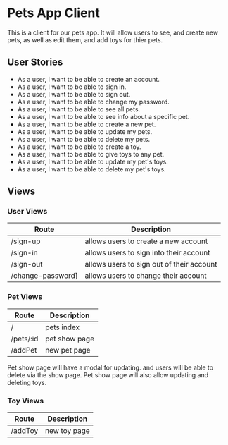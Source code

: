 # Pets App Client

This is a client for our pets app. It will allow users to see, and create new pets, as well as edit them, and add toys for thier pets.

## User Stories 
* As a user, I want to be able to create an account.
* As a user, I want to be able to sign in.
* As a user, I want to be able to sign out.
* As a user, I want to be able to change my password.
* As a user, I want to be able to see all pets.
* As a user, I want to be able to see info about a specific pet.
* As a user, I want to be able to create a new pet.
* As a user, I want to be able to update my pets.
* As a user, I want to be able to delete my pets.
* As a user, I want to be able to create a toy.
* As a user, I want to be able to give toys to any pet.
* As a user, I want to be able to update my pet's toys.
* As a user, I want to be able to delete my pet's toys.

## Views
### User Views
| Route | Description |
| ----- | ----------- |
| /sign-up | allows users to create a new account |
| /sign-in | allows users to sign into their account |
| /sign-out | allows users to sign out of their account |
| /change-password] | allows users to change their account |

### Pet Views
| Route | Description |
| ----- | ----------- |
| /     | pets index  |
| /pets/:id | pet show page |
| /addPet | new pet page |
 
Pet show page will have a modal for updating.
and users will be able to delete via the show page.
Pet show page will also allow updating and deleting toys.

### Toy Views
| Route | Description |
| ----- | ----------- |
| /addToy | new toy page |
